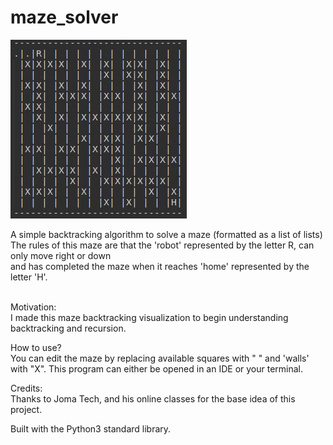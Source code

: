 # maze_solver<br/>

![](https://raw.githubusercontent.com/MaxHarlan206/maze_solver/main/maze.gif)

A simple backtracking algorithm to solve a maze (formatted as a list of lists)<br/>
The rules of this maze are that the 'robot' represented by the letter R, can only move right or down <br/>
and has completed the maze when it reaches 'home' represented by the letter 'H'.<br/><br/>

Motivation:<br/>
I made this maze backtracking visualization to begin understanding backtracking and recursion. 

How to use?<br/>
You can edit the maze by replacing available squares with " " and 'walls' with "X".
This program can either be opened in an IDE or your terminal.

Credits:<br/>
Thanks to Joma Tech, and his online classes for the base idea of this project.

Built with the Python3 standard library.
